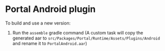 # Portal Android plugin

To build and use a new version:
1. Run the `assemble` gradle command (A custom task will copy the generated aar to `src/Packages/Portal/Runtime/Assets/Plugins/Android` and rename it to `PortalAndroid.aar`)
